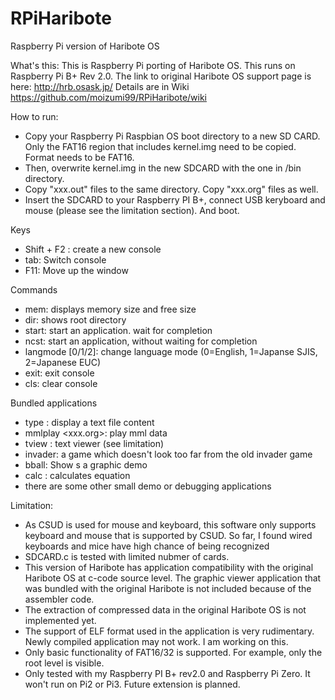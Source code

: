 # RPiHaribote
Raspberry Pi version of Haribote OS

What's this:
  This is Raspberry Pi porting of Haribote OS. This runs on Raspberry Pi B+ Rev 2.0.
  The link to original Haribote OS support page is here: http://hrb.osask.jp/
  Details are in Wiki https://github.com/moizumi99/RPiHaribote/wiki
  
How to run:
  - Copy your Raspberry Pi Raspbian OS boot directory to a new SD CARD. Only the FAT16 region that includes kernel.img need to be copied. Format needs to be FAT16.
  - Then, overwrite kernel.img in the new SDCARD with the one in /bin directory.
  - Copy "xxx.out" files to the same  directory. Copy "xxx.org" files as well.
  - Insert the SDCARD to your Raspberry PI B+, connect USB keryboard and mouse (please see the limitation section). And boot.

Keys
  - Shift + F2 : create a new console
  - tab: Switch console
  - F11: Move up the window

Commands
  - mem: displays memory size and free size
  - dir: shows root directory
  - start: start an application. wait for completion
  - ncst: start an application, without waiting for completion
  - langmode [0/1/2]: change language mode (0=English, 1=Japanse SJIS, 2=Japanese EUC)
  - exit: exit console
  - cls: clear console

Bundled applications
  - type <filename>: display a text file content
  - mmlplay <xxx.org>: play mml data
  - tview <filename>: text viewer (see limitation)
  - invader: a game which doesn't look too far from the old invader game
  - bball: Show s a graphic demo
  - calc <equation>: calculates equation
  - there are some other small demo or debugging applications
  
Limitation:
  - As CSUD is used for mouse and keyboard, this software only supports keyboard and mouse that is supported by CSUD. So far, I found wired keyboards and mice have high chance of being recognized
  - SDCARD.c is tested with limited nubmer of cards.
  - This version of Haribote has application compatibility with the original Haribote OS at c-code source level. The graphic viewer application that was bundled with the original Haribote is not included because of the assembler code.
  - The extraction of compressed data in the original Haribote OS is not implemented yet.
  - The support of ELF format used in the application is very rudimentary. Newly compiled application may not work. I am working on this.
  - Only basic functionality of FAT16/32 is supported. For example, only the root level is visible.
  - Only tested with my Raspberry PI B+ rev2.0 and Raspberry Pi Zero. It won't run on Pi2 or Pi3. Future extension is planned.

